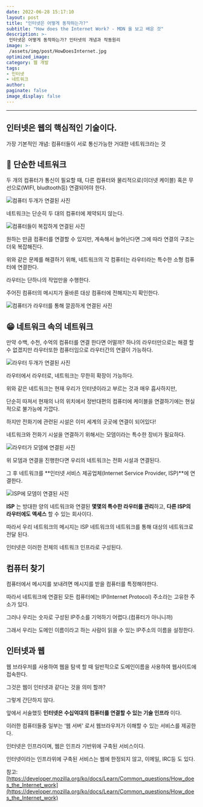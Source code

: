 ```yaml
---
date: 2022-06-28 15:17:10
layout: post
title: "인터넷은 어떻게 동작하는가?"
subtitle: "How does the Internet Work? - MDN 을 보고 배운 것"
description: >- 
 인터넷은 어떻게 동작하는가? 인터넷의 개념과 작동원리
image: >- 
 /assets/img/post/HowDoesInternet.jpg
optimized_image: 
category: 웹 개발
tags: 
- 인터넷
- 네트워크
author: 
paginate: false
image_display: false
---
```

---

## **인터넷은** 웹의 핵심적인 기술이다. 

가장 기본적인 개념: 컴퓨터들이 서로 통신가능한 거대한 네트워크라는 것

## 🙂 단순한 네트워크

두 개의 컴퓨터가 통신이 필요할 때, 다른 컴퓨터와 물리적으로(이더넷 케이블) 혹은 무선으로(WIFI, bludtooth등) 연결되어야 한다.

![컴퓨터 두개가 연결된 사진](https://mdn.mozillademos.org/files/8441/internet-schema-1.png)

네트워크는 단순히 두 대의 컴퓨터에 제약되지 않는다.

![컴퓨터들이 복잡하게 연결된 사진](https://mdn.mozillademos.org/files/8445/internet-schema-3.png://s3-us-west-2.amazonaws.com/secure.notion-static.com/ef39c282-8e40-45d2-b4eb-25a0ec51aa27/Untitled.png)

원하는 만큼 컴퓨터를 연결할 수 있지만, 계속해서 늘어난다면 그에 따라 연결의 구조는 더욱 복잡해진다.

위와 같은 문제를 해결하기 위해, 네트워크의 각 컴퓨터는 라우터라는 특수한 소형 컴퓨터에 연결한다.

라우터는 단하나의 작업만을 수행한다.

주어진 컴퓨터의 메시지가 올바른 대상 컴퓨터에 전해지는지 확인한다.

![컴퓨터가 라우터를 통해 깔끔하게 연결된 사진](https://mdn.mozillademos.org/files/8445/internet-schema-3.png)

## 😁 네트워크 속의 네트워크

만약 수백, 수천, 수억의 컴퓨터를 연결 한다면 어떨까?
하나의 라우터만으로는 해결 할 수 없겠지만 라우터또한 컴퓨터임으로 라우터간의 연결이 가능하다.

![라우터 두개가 연결된 사진](https://mdn.mozillademos.org/files/8447/internet-schema-4.png)

라우터에서 라우터로, 네트워크는 무한히 확장이 가능하다.

위와 같은 네트워크는 현재 우리가 인터넷이라고 부르는 것과 매우 흡사하지만,

단순히 따져서 현재의 나의 위치에서 정반대편의 컴퓨터에 케이블을 연결하기에는 현실적으로 불가능에 가깝다.

하지만 전화기에 관련된 시설은 이미 세계의 곳곳에 연결이 되어있다!

네트워크와 전화기 시설을 연결하기 위해서는 모뎀이라는 특수한 장비가 필요하다.

![라우터가 모뎀에 연결된 사진](https://mdn.mozillademos.org/files/8451/internet-schema-6.png)

위 모뎀과 연결을 진행한다면 우리의 네트워크는 전화 시설과 연결된다.

그 후 네트워크를 **인터넷 서비스 제공업체(Internet Service Provider, ISP)**에 연결한다.

![ISP에 모뎀이 연결된 사진](https://mdn.mozillademos.org/files/8453/internet-schema-7.png)

**ISP** 는 방대한 양의 네트워크와 연결된 **몇몇의 특수한 라우터를 관리**하고, **다른 ISP의 라우터에도 액세스** 할 수 있는 회사이다. 

따라서 우리 네트워크의 메시지는 ISP 네트워크의 네트워크를 통해 대상의 네트워크로 전달 된다.

인터넷은 이러한 전체의 네트워크 인프라로 구성된다.

## 컴퓨터 찾기

컴퓨터에서 메시지를 보내려면 메시지를 받을 컴퓨터를 특정해야한다.

따라서 네트워크에 연결된 모든 컴퓨터에는 IP(Internet Protocol) 주소라는 고유한 주소가 있다.

그러나 우리는 숫자로 구성된 IP주소를 기억하기 어렵다.(컴퓨터가 아니니까)

그래서 우리는 도메인 이름이라고 하는 사람이 읽을 수 있는 IP주소의 이름을 설정한다.

## 인터넷과 웹

웹 브라우저를 사용하여 웹을 탐색 할 때 일반적으로 도메인이름을 사용하여 웹사이트에 접속한다.

그것은 웹이 인터넷과 같다는 것을 의미 할까?

그렇게 간단하지 않다.

앞에서 서술했듯 **인터넷은 수십억대의 컴퓨터를 연결할 수 있는 기술 인프라** 이다.

이러한 컴퓨터들중 일부는 ‘웹 서버' 로서 웹브라우저가 이해할 수 있는 서비스를 제공한다.

인터넷은 인프라이며, 웹은 인프라 기반위에 구축된 서비스이다.

인터넷이라는 인프라위에 구축된 서비스는 웹에 한정되지 않고, 이메일, IRC등 도 있다.

참고: [https://developer.mozilla.org/ko/docs/Learn/Common_questions/How_does_the_Internet_work](https://developer.mozilla.org/ko/docs/Learn/Common_questions/How_does_the_Internet_work)
